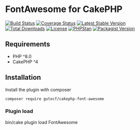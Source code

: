 #  FontAwesome for CakePHP

[![Build Status](https://img.shields.io/github/workflow/status/gutocf/cakephp-font-awesome/CI/master?style=flat-square)](https://github.com/gutocf/cakephp-font-awesome/actions?query=workflow%3ACI+branch%3Amaster)
[![Coverage Status](https://img.shields.io/codecov/c/github/gutocf/cakephp-font-awesome.svg?style=flat-square)](https://codecov.io/github/gutocf/cakephp-font-awesome)
[![Latest Stable Version](https://poser.pugx.org/gutocf/cakephp-font-awesome/v/stable.svg)](https://packagist.org/packages/gutocf/cakephp-font-awesome)
[![Total Downloads](https://img.shields.io/packagist/dt/gutocf/cakephp-font-awesome.svg?style=flat-square)](https://packagist.org/packages/gutocf/cakephp-font-awesome)
[![License](https://img.shields.io/badge/license-MIT-blue.svg?style=flat-square)](https://packagist.org/packages/gutocf/cakephp-font-awesome)
[![PHPStan](https://img.shields.io/badge/PHPStan-Level%207-brightgreen.svg?style=flat-square&logo=php)](https://shields.io/#/)
[![Packagist Version](https://img.shields.io/packagist/v/gutocf/cakephp-font-awesome?style=flat-square)](https://packagist.org/packages/gutocf/cakephp-font-awesome)

##  Requirements

- PHP ^8.0
- CakePHP ^4

##  Installation

Install the plugin with composer

`composer require gutocf/cakephp-font-awesome`

###  Plugin load

bin/cake plugin load FontAwesome
